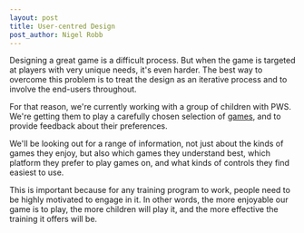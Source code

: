 ```yaml
---
layout: post
title: User-centred Design
post_author: Nigel Robb
---
```

Designing a great game is a difficult process. But when the game is targeted at players with very unique needs, it's even harder. The best way to overcome this problem is to treat the design as an iterative process and to involve the end-users throughout.

For that reason, we're currently working with a group of children with PWS. We're getting them to play a carefully chosen selection of [games](/games/), and to provide feedback about their preferences.

We'll be looking out for a range of information, not just about the kinds of games they enjoy, but also which games they understand best, which platform they prefer to play games on, and what kinds of controls they find easiest to use.

This is important because for any training program to work, people need to be highly motivated to engage in it. In other words, the more enjoyable our game is to play, the more children will play it, and the more effective the training it offers will be.
